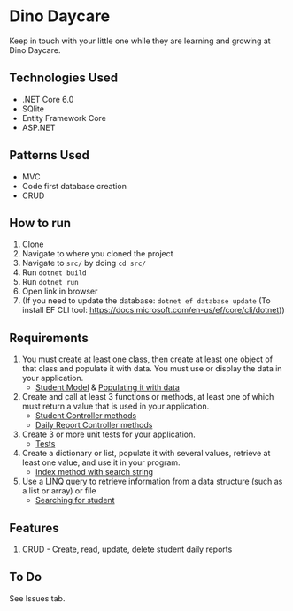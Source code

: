# Dino Daycare

Keep in touch with your little one while they are learning and growing at Dino Daycare.

## Technologies Used
- .NET Core 6.0
- SQlite
- Entity Framework Core
- ASP.NET

## Patterns Used
- MVC
- Code first database creation
- CRUD

## How to run
1. Clone
1. Navigate to where you cloned the project
1. Navigate to `src/` by doing `cd src/`
1. Run `dotnet build`
1. Run `dotnet run`
1. Open link in browser
1. (If you need to update the database: `dotnet ef database update` (To install EF CLI tool: https://docs.microsoft.com/en-us/ef/core/cli/dotnet))

## Requirements
1. You must create at least one class, then create at least one object of that class and populate it with data. You must use or display the data in your application.
   - [Student Model](src/Models/Student.cs) & [Populating it with data](https://github.com/kirakirakira/daycare/blob/ee35f50d2aa8fc7efb9ef4b47f7ce8db145b7dea/src/Controllers/StudentController.cs#L23)
1. Create and call at least 3 functions or methods, at least one of which must return a value that is used in your application.
   - [Student Controller methods](src/Controllers/StudentController.cs)
   - [Daily Report Controller methods](src/Controllers/DailyReportController.cs)
1. Create 3 or more unit tests for your application.
   - [Tests](tests/)
1. Create a dictionary or list, populate it with several values, retrieve at least one value, and use it in your program.
   - [Index method with search string](https://github.com/kirakirakira/daycare/blob/29cc1053525edcb020d2c062bb68270895178be6/src/Controllers/DailyReportController.cs#L21-L34)
1. Use a LINQ query to retrieve information from a data structure (such as a list or array) or file
   - [Searching for student](https://github.com/kirakirakira/daycare/blob/e6953ac5c6624558c7e6ba0e7e00ed4f1a21fbcb/src/Controllers/StudentController.cs#L31)

## Features
1. CRUD - Create, read, update, delete student daily reports

## To Do
See Issues tab.

